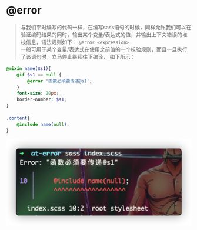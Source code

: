 # @error
> 与我们平时编写的代码一样，在编写sass语句的时候，同样允许我们可以在验证编码结果的同时，输出某个变量/表达式的值，并输出上下文错误的堆栈信息，语法规则如下：
> `@error <expression>`  
> 一般可用于某个变量/表达式在使用之前值的一个校验规则，而且一旦执行了该语句时，立马停止继续往下编译，
> 如下所示：

```scss
@mixin name($s1){
	@if $s1 == null {
		@error '函数必须要传递@s1';
	}
	font-size: 20px;
	border-number: $s1;
}

.content{
	@include name(null);
}
```
![@error的简单实用](@error的简单实用.png)
